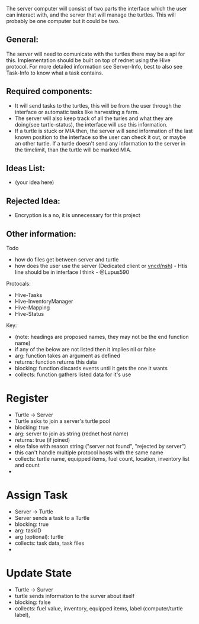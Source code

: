 The server computer will consist of two parts the interface which the user can interact with, and the server that will manage the turtles.
This will probably be one computer but it could be two.

## General:
The server will need to comunicate with the turtles there may be a api for this.
Implementation should be built on top of rednet using the Hive protocol.
For more detailed information see Server-Info, best to also see Task-Info to know what a task contains.

## Required components:
* It will send tasks to the turtles, this will be from the user through the interface or automatic tasks like harvesting a farm.
* The server will also keep track of all the turles and what they are doing(see turtle-status), the interface will use this information.
* If a turtle is stuck or MIA then, the server will send information of the last known position to the interface so the user can check it out, or maybe an other turtle.
If a turtle doesn't send any information to the server in the timelimit, than the turtle will be marked MIA.


## Ideas List:
* (your idea here)


## Rejected Idea:
* Encryption is a no, it is unnecessary for this project


## Other information:


Todo
* how do files get between server and turtle
* how does the user use the server (Dedicated client or [vncd/nsh](https://github.com/CC-Hive/cc-netshell)) - Htis line should be in interface I think - @Lupus590

Protocals:
* Hive-Tasks
* Hive-InventoryManager
* Hive-Mapping
* Hive-Status

Key:
* (note: headings are proposed names, they may not be the end function name)
* if any of the below are not listed then it implies nil or false
* arg: function takes an argument as defined
* returns: function returns this data
* blocking: function discards events until it gets the one it wants
* collects: function gathers listed data for it's use

# Register
* Turtle -> Server
* Turtle asks to join a server's turtle pool
* blocking: true
* arg: server to join as string (rednet host name)
* returns: true (if joined)
 * else false with reason string ("server not found", "rejected by server")
* this can't handle multiple protocol hosts with the same name
* collects: turtle name, equipped items, fuel count, location, inventory list and count
* 

# Assign Task
* Server -> Turtle
* Server sends a task to a Turtle
* blocking: true
* arg: taskID
* arg (optional): turtle
* collects: task data, task files
* 

# Update State
* Turtle -> Surver
* turtle sends information to the surver about itself
* blocking: false
* collects: fuel value, inventory, equipped items, label (computer/turtle label), 
